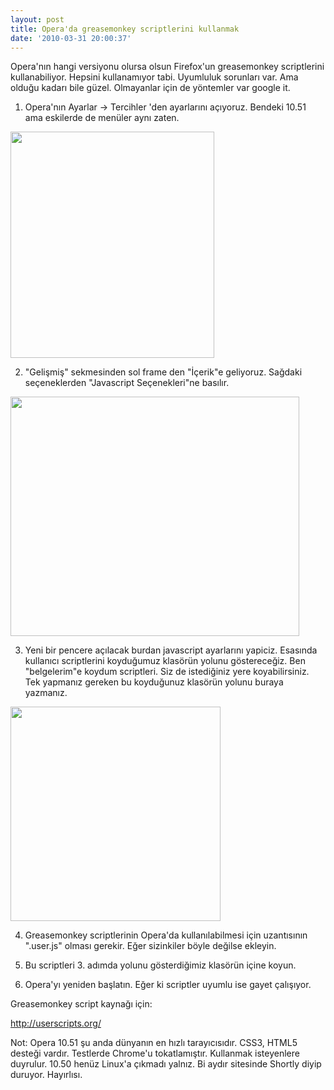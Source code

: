```yaml
---
layout: post
title: Opera'da greasemonkey scriptlerini kullanmak
date: '2010-03-31 20:00:37'
---
```


Opera'nın hangi versiyonu olursa olsun Firefox'un greasemonkey scriptlerini kullanabiliyor. Hepsini kullanamıyor tabi. Uyumluluk sorunları var. Ama olduğu kadarı bile güzel. Olmayanlar için de yöntemler var google it.

1) Opera'nın Ayarlar -&gt; Tercihler 'den ayarlarını açıyoruz. Bendeki 10.51 ama eskilerde de menüler aynı zaten.

<a href="http://devdala.files.wordpress.com/2010/03/1.jpg"><img class="aligncenter" src="http://devdala.files.wordpress.com/2010/03/1.jpg" alt="" width="326" height="362" /></a>

2) "Gelişmiş" sekmesinden sol frame den "İçerik"e geliyoruz. Sağdaki seçeneklerden "Javascript Seçenekleri"ne basılır.

<a href="http://devdala.files.wordpress.com/2010/03/2.jpg"><img class="aligncenter" src="http://devdala.files.wordpress.com/2010/03/2.jpg" alt="" width="462" height="383" /></a>

3) Yeni bir pencere açılacak burdan javascript ayarlarını yapiciz. Esasında kullanıcı scriptlerini koyduğumuz klasörün yolunu göstereceğiz. Ben "belgelerim"e koydum scriptleri. Siz de istediğiniz yere koyabilirsiniz. Tek yapmanız gereken bu koyduğunuz klasörün yolunu buraya yazmanız.

<a href="http://devdala.files.wordpress.com/2010/03/3.jpg"><img class="aligncenter" src="http://devdala.files.wordpress.com/2010/03/3.jpg" alt="" width="336" height="343" /></a>

4) Greasemonkey scriptlerinin Opera'da kullanılabilmesi için uzantısının ".user.js" olması gerekir. Eğer sizinkiler böyle değilse ekleyin.

5) Bu scriptleri 3. adımda yolunu gösterdiğimiz klasörün içine koyun.

6) Opera'yı yeniden başlatın. Eğer ki scriptler uyumlu ise gayet çalışıyor.

Greasemonkey script kaynağı için:

http://userscripts.org/

Not: Opera 10.51 şu anda dünyanın en hızlı tarayıcısıdır. CSS3, HTML5 desteği vardır. Testlerde Chrome'u tokatlamıştır. Kullanmak isteyenlere duyrulur. 10.50 henüz Linux'a çıkmadı yalnız. Bi aydır sitesinde Shortly diyip duruyor. Hayırlısı.